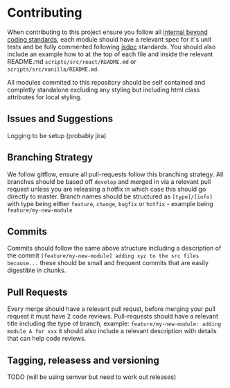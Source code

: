 # Contributing

When contributing to this project ensure you follow all [internal beyond coding standards](https://sites.google.com/bynd.com/technology/fed/coding-standards), each module should have a relevant spec for it's unit tests and be fully commented following [jsdoc](http://usejsdoc.org/about-getting-started.html) standards. You should also include an example how to at the top of each file and inside the relevant README.md `scripts/src/react/README.md` or `scripts/src/vanilla/README.md`.

All modules commited to this repository should be self contained and completly standalone excluding any styling but including html class attributes for local styling.

## Issues and Suggestions

Logging to be setup (probably jira)

## Branching Strategy

We follow gitflow, ensure all pull-requests follow this branching strategy. All branches should be based off `develop` and merged in via a relevant pull request unless you are releasing a hotfix in which case this should go directly to master. Branch names should be structured as `[type]/[info]` with type being either `feature`, `change`, `bugfix` or `hotfix` - example being `feature/my-new-module`

## Commits

Commits should follow the same above structure including a description of the commit `[feature/my-new-module] adding xyz to the src files because...` these should be small and frequent commits that are easily digestible in chunks.

## Pull Requests

Every merge should have a relevant pull requst, before merging your pull request it must have 2 code reviews. Pull-requests should have a relevant title including the type of branch, example: `feature/my-new-module: adding module A for xxx` it should also include a relevant description with details that can help code reviews.

## Tagging, releasess and versioning

TODO (will be using semver but need to work out releases)
